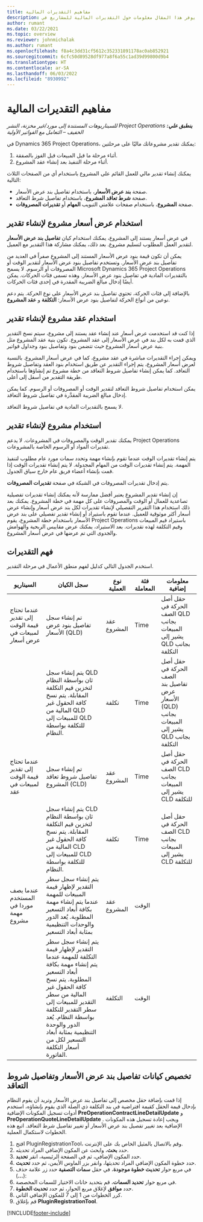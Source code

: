 ```yaml
---
title: مفاهيم التقديرات المالية
description: يوفر هذا المقال معلومات حول التقديرات المالية للمشاريع في Project Operations.
author: rumant
ms.date: 03/22/2021
ms.topic: overview
ms.reviewer: johnmichalak
ms.author: rumant
ms.openlocfilehash: f8a4c3dd31cf5612c352331891178ac0ab852921
ms.sourcegitcommit: 6cfc50d89528df977a8f6a55c1ad39d99800d9b4
ms.translationtype: HT
ms.contentlocale: ar-SA
ms.lasthandoff: 06/03/2022
ms.locfileid: "8930992"
---
```

# <a name="financial-estimation-concepts"></a>مفاهيم التقديرات المالية

_**ينطبق علي:** ‏‫Project Operations للسيناريوهات المستندة إلى مورد/غير مخزنة‬، ‏‫النشر الخفيف – التعامل مع الفواتير الأولية‬_

في Dynamics 365 Project Operations، يمكنك تقدير مشروعاتك ماليًا على مرحلتين: 
1. أثناء مرحلة ما قبل المبيعات قبل الفوز بالصفقة. 
2. أثناء مرحلة التنفيذ بعد إنشاء عقد المشروع. 

يمكنك إنشاء تقدير مالي للعمل القائم على المشروع باستخدام أي من الصفحات الثلاث التالية:
- صفحة **بند عرض الأسعار**، باستخدام تفاصيل بند عرض الأسعار.  
- صفحة **شرط تعاقد المشروع**، باستخدام تفاصيل شرط التعاقد. 
- صفحة **المشروع**، باستخدام صفحات علامتي التبويب **المهام**  أو **تقديرات المصروفات**.

## <a name="use-a-project-quote-to-create-an-estimate"></a>استخدام عرض أسعار مشروع لإنشاء تقدير
في عرض أسعار يستند إلى المشروع، يمكنك استخدام كيان **تفاصيل بند عرض الأسعار** لتقدير العمل المطلوب لتسليم مشروع. بعد ذلك، يمكنك مشاركة هذا التقدير مع العميل.

يمكن أن تكون قيمة بنود عرض الأسعار المستند إلى المشروع صفراً في العديد من تفاصيل بند عرض الأسعار. وتستخدم تفاصيل بنود عرض الأسعار لتقدير الوقت أو المصروفات أو الرسوم. لا يسمح Microsoft Dynamics 365 Project Operations بالتقديرات المادية في تفاصيل بنود عرض الأسعار. وهذه تسمى فئات الحركات. يمكن أيضًا إدخال مبالغ الضريبة المقدرة في إحدى فئات الحركات.

بالإضافة إلى فئات الحركة، تحتوي تفاصيل بند عرض الأسعار على نوع الحركة. يتم دعم نوعين من أنواع الحركة لتفاصيل بنود عرض الأسعار: **التكلفة** و **عقد المشروع**.

## <a name="use-a-project-contract-to-create-an-estimate"></a>استخدام عقد مشروع لإنشاء تقدير

إذا كنت قد استخدمت عرض أسعار عند إنشاء عقد يستند إلى مشروع، سيتم نسخ التقدير الذي قمت به لكل بند في عرض الأسعار إلى عقد المشروع. تكون بنية عقد المشروع مثل بنية عرض أسعار المشروع حيث تتضمن بنود وتفاصيل بنود وجداول فواتير.

ويمكن إجراء التقديرات مباشرة في عقد مشروع، كما في عرض أسعار المشروع. بالنسبة لعرض أسعار المشروع، يتم إجراء التقدير عن طريق استخدام بنود العقد وتفاصيل شروط التعاقد. كما يمكن إنشاء تفاصيل شروط التعاقد من خطة مشروع تم إنشاؤها باستخدام طريقة التقدير من أسفل إلى أعلى.

يمكن استخدام تفاصيل شروط التعاقد لتقدير الوقت أو المصروفات أو الرسوم. كما يمكن إدخال مبالغ الضريبة المقدَّرة في تفاصيل شروط التعاقد.

لا يسمح بالتقديرات المادية في تفاصيل شروط التعاقد.

## <a name="use-a-project-to-create-an-estimate"></a>استخدام مشروع لإنشاء تقدير 

يمكنك تقدير الوقت والمصروفات في المشروعات. لا يدعم Project Operations تقديرات المواد أو الرسوم الخاصة بالمشروعات.

يتم إنشاء تقديرات الوقت عندما تقوم بإنشاء مهمة وتحدد سمات مورد عام مطلوب لتنفيذ المهمة. يتم إنشاء تقديرات الوقت من المهام المجدولة. لا يتم إنشاء تقديرات الوقت إذا قمت بإنشاء أعضاء فريق عام خارج سياق الجدول.

يتم إدخال تقديرات المصروفات في الشبكة في صفحة **تقديرات المصروفات**.

إن إنشاء تقدير المشروع يعتبر أفضل ممارسة لأنه يمكنك إنشاء تقديرات تفصيلية تصاعدية للعمال أو الوقت والمصروفات على كل مهمة في خطة المشروع. يمكنك بعد ذلك استخدام هذا التقرير التفصيلي لإنشاء تقديرات لكل بند عرض أسعار وإنشاء عرض أسعار أكثر موثوقية للعميل. عندما تقوم باستيراد أو إنشاء تقدير تفصيلي على بند عرض الأسعار باستخدام خطة المشروع، يقوم Project Operations باستيراد قيم المبيعات وقيم التكلفة لهذه تقديرات. بعد الاستيراد، يمكنك عرض مقاييس الربحية والهوامش والجدوى التي تم عرضها في عرض أسعار المشروع.

## <a name="understanding-estimates"></a>فهم التقديرات

استخدم الجدول التالي كدليل لفهم منطق الأعمال في مرحلة التقدير.

| السيناريو                                                                                                                                                                                                                                                                                                                                          | سجل الكيان                                                                                                                                                                                                       | نوع العملية | فئة المعاملة | معلومات إضافية                                                            |
|---------------------------------------------------------------------------------------------------------------------------------------------------------------------------------------------------------------------------------------------------------------------------------------------------------------------------------------------------|---------------------------------------------------------------------------------------------------------------------------------------------------------------------------------------------------------------------|------------------|-------------|-----------------------------------------------------------------------------------|
| عندما تحتاج إلى تقدير قيمة الوقت لمبيعات في عرض أسعار                                                                                                                                                                                                                                                                                    | تم إنشاء سجل تفاصيل بنود عرض الأسعار (QLD)                                                                                                                                                                               | عقد المشروع | Time        | حقل أصل الحركة في الصف QLD بجانب المبيعات يشير إلى QLD بجانب التكلفة |
|                                                                                                                                                                                                                                                                                     | يتم إنشاء سجل QLD ثان بواسطة النظام لتخزين قيم التكلفة المقابلة. يتم نسخ كافة الحقول غير المالية من QLD للمبيعات إلى QLD للتكلفة بواسطة النظام.                                                                                                                                                                               | تكلفة | Time        | حقل أصل الحركة في الصف تفاصيل بند عرض الأسعار (QLD) بجانب المبيعات يشير إلى QLD بجانب التكلفة |
| عندما تحتاج إلى تقدير قيمة الوقت لمبيعات في عقد                                                                                                                                                                                                                                                                                 | تم إنشاء سجل تفاصيل شروط تعاقد المشروع (CLD)                                                                                                                                                                    | عقد المشروع | Time        | حقل أصل الحركة في الصف CLD بجانب المبيعات يشير إلى CLD للتكلفة      |
|                                                                                                                                                                                                                                                                                  | يتم إنشاء سجل CLD ثان بواسطة النظام لتخزين قيم التكلفة المقابلة. يتم نسخ كافة الحقول غير المالية من CLD للمبيعات إلى CLD للتكلفة بواسطة النظام.                                                                                                                                                                    | تكلفة | Time        | حقل أصل الحركة في الصف CLD بجانب المبيعات يشير إلى CLD للتكلفة      |
| عندما يصف المستخدم موردا في مهمة مشروع                                                                                                                                                                                                                                                                                            | يتم إنشاء سجل سطر التقدير لإظهار قيمة المبيعات للمهمة عندما يتم إنشاء مهمة بكافة أبعاد التسعير المطلوبة. يُعد الدور والوحدات التنظيمية بمثابة أبعاد التسعير | عقد المشروع | الوقت        |                                                                                   |
|     | يتم إنشاء سجل سطر التقدير لإظهار قيمة التكلفة للمهمة عندما يتم إنشاء مهمة بكافة أبعاد التسعير المطلوبة. يتم نسخ كافة الحقول غير المالية من سطر التقدير للمبيعات إلى سطر التقدير للتكلفة بواسطة النظام. يُعد الدور والوحدة التنظيمية بمثابة أبعاد التسعير لكل من أسعار التكلفة الفاتورة.                                                                                                                                                                                                                | التكلفة             | الوقت           |                                                                                   |



## <a name="customize-the-quote-line-detail-and-contract-line-detail-entities"></a>تخصيص كيانات تفاصيل بند عرض الأسعار وتفاصيل شروط التعاقد

إذا قمت بإضافة حقل مخصص إلى تفاصيل بند عرض الأسعار وتريد أن يقوم النظام بإدخال قيمة الحقل كقيمة افتراضية في بند التكلفة ذي الصلة الذي يقوم بإنشاؤه، استخدم أدوات تسجيل المكونات الإضافية **PreOperationContractLineDetailUpdate** و **PreOperationQuoteLineDetailUpdate** . ويجب إعادة تسجيل هذه المكونات الإضافية بعد تغيير تفصيل بند عرض الأسعار أو تغيير تفاصيل شرط التعاقد. اتبع هذه الخطوات لاستكمال العملية.

1. افتح PluginRegistrationTool، وقم بالاتصال بالمثيل الخاص بك على الإنترنت.
2. حدد **بحث**، وابحث عن المكون الإضافي المراد تحديثه.
3. حدد المكون الإضافي، ثم في الصفحة الرئيسية، انقر **تحديد**.
4. حدد خطوة المكون الإضافي المراد تحديثها، وانقر بزر الماوس الأيمن، ثم حدد **تحديث**.
5. في مربع حوار **تحديث خطوة موجودة**، في حقل **سمات التصفية** حدد زر علامة حذف (**...**):
6. في مربع حوار **تحديد السمات**، قم بتحديد خانات الاختيار للسمات المخصصة.
7. حدد **موافق** لإغلاق مربع الحوار، ثم حدد **تحديث الخطوة**.
8. كرر الخطوات من 1 إلى 7 للمكون الإضافي الثاني.
9. قم بإغلاق **PluginRegistrationTool**.


[!INCLUDE[footer-include](../includes/footer-banner.md)]
